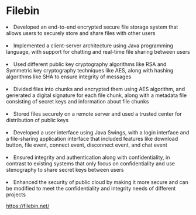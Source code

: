 # Filebin

<li>Developed an end-to-end encrypted secure file storage system that allows users to securely store and share files with other users<br><br></li>
<li>Implemented a client-server architecture using Java programming language, with support for chatting and real-time file sharing between users<br><br></li>
<li>Used different public key cryptography algorithms like RSA and Symmetric key cryptography techniques like AES, along with hashing algorithms like SHA to ensure integrity of messages<br><br></li>
<li>Divided files into chunks and encrypted them using AES algorithm, and generated a digital signature for each file chunk, along with a metadata file consisting of secret keys and information about file chunks<br><br></li>
<li>Stored files securely on a remote server and used a trusted center for distribution of public keys<br><br></li>
<li>Developed a user interface using Java Swings, with a login interface and a file-sharing application interface that included features like download button, file event, connect event, disconnect event, and chat event<br><br></li>
<li>Ensured integrity and authentication along with confidentiality, in contrast to existing systems that only focus on confidentiality and use stenography to share secret keys between users<br><br></li>
<li>Enhanced the security of public cloud by making it more secure and can be modified to meet the confidentiality and integrity needs of different projects</li>
 
https://filebin.net/
